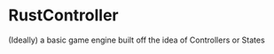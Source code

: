 RustController
==============

(Ideally) a basic game engine built off the idea of Controllers or States
